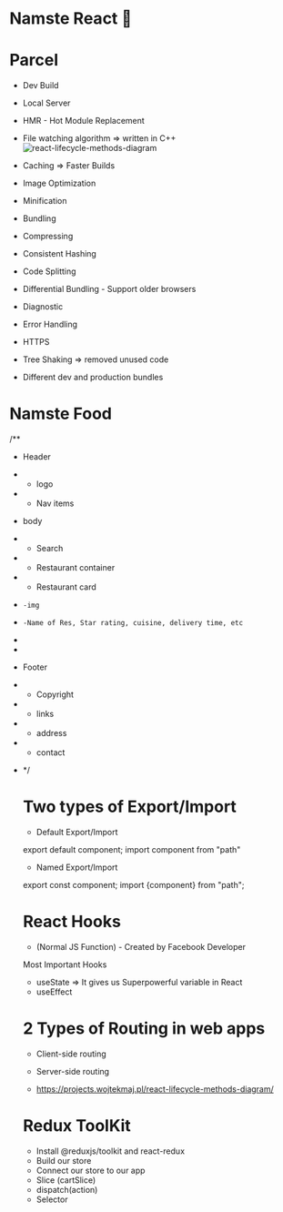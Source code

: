 # Namste React 🚀

# Parcel

- Dev Build
- Local Server
- HMR - Hot Module Replacement
- File watching algorithm => written in C++![react-lifecycle-methods-diagram](https://github.com/bk408/namste-react/assets/116827830/79233dae-7db6-476f-bcef-dfe278e3b3e7)

- Caching => Faster Builds
- Image Optimization
- Minification
- Bundling
- Compressing
- Consistent Hashing
- Code Splitting
- Differential Bundling - Support older browsers
- Diagnostic
- Error Handling
- HTTPS
- Tree Shaking => removed unused code
- Different dev and production bundles

# Namste Food

/\*\*

- Header
- - logo
- - Nav items
- body
- - Search
- - Restaurant container
- - Restaurant card
-     -img
-     -Name of Res, Star rating, cuisine, delivery time, etc
-
-
- Footer
- - Copyright
- - links
- - address
- - contact
- \*/

  # Two types of Export/Import

  - Default Export/Import

  export default component;
  import component from "path"

  - Named Export/Import

  export const component;
  import {component} from "path";

  # React Hooks

  - (Normal JS Function) - Created by Facebook Developer

  Most Important Hooks

  - useState => It gives us Superpowerful variable in React
  - useEffect

  # 2 Types of Routing in web apps

  - Client-side routing
  - Server-side routing



  - https://projects.wojtekmaj.pl/react-lifecycle-methods-diagram/

  # Redux ToolKit

  - Install @reduxjs/toolkit and react-redux
  - Build our store
  - Connect our store to our app
  - Slice (cartSlice)
  - dispatch(action)
  - Selector

